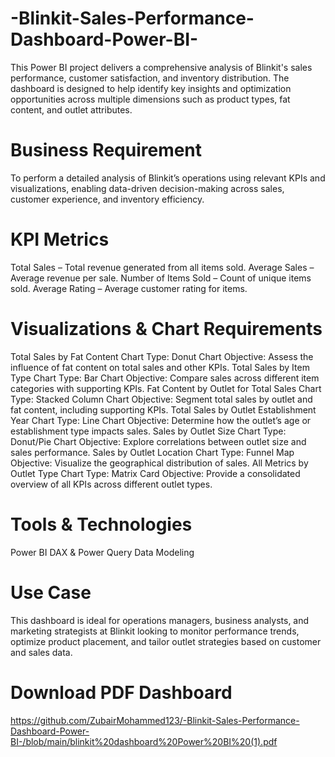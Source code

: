 # -Blinkit-Sales-Performance-Dashboard-Power-BI-

This Power BI project delivers a comprehensive analysis of Blinkit's sales performance, customer satisfaction, and inventory distribution. The dashboard is designed to help identify key insights and optimization opportunities across multiple dimensions such as product types, fat content, and outlet attributes.

# Business Requirement
To perform a detailed analysis of Blinkit’s operations using relevant KPIs and visualizations, enabling data-driven decision-making across sales, customer experience, and inventory efficiency.

# KPI Metrics
Total Sales – Total revenue generated from all items sold.
Average Sales – Average revenue per sale.
Number of Items Sold – Count of unique items sold.
Average Rating – Average customer rating for items.

#  Visualizations & Chart Requirements

Total Sales by Fat Content
Chart Type: Donut Chart
Objective: Assess the influence of fat content on total sales and other KPIs.
Total Sales by Item Type
Chart Type: Bar Chart
Objective: Compare sales across different item categories with supporting KPIs.
Fat Content by Outlet for Total Sales
Chart Type: Stacked Column Chart
Objective: Segment total sales by outlet and fat content, including supporting KPIs.
Total Sales by Outlet Establishment Year
Chart Type: Line Chart
Objective: Determine how the outlet’s age or establishment type impacts sales.
Sales by Outlet Size
Chart Type: Donut/Pie Chart
Objective: Explore correlations between outlet size and sales performance.
Sales by Outlet Location
Chart Type: Funnel Map
Objective: Visualize the geographical distribution of sales.
All Metrics by Outlet Type
Chart Type: Matrix Card
Objective: Provide a consolidated overview of all KPIs across different outlet types.

# Tools & Technologies
Power BI
DAX & Power Query
Data Modeling

# Use Case
This dashboard is ideal for operations managers, business analysts, and marketing strategists at Blinkit looking to monitor performance trends, optimize product placement, and tailor outlet strategies based on customer and sales data.

# Download PDF Dashboard 
https://github.com/ZubairMohammed123/-Blinkit-Sales-Performance-Dashboard-Power-BI-/blob/main/blinkit%20dashboard%20Power%20BI%20(1).pdf
